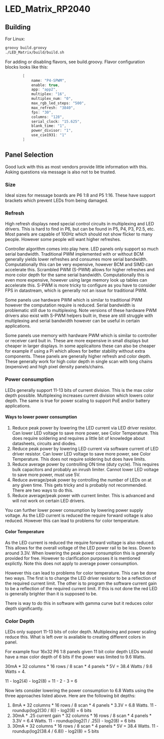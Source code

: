 # LED_Matrix_RP2040

## Building
For Linux:

```bash
groovy build.groovy
./LED_Matrix/build/build.sh
```

For adding or disabling flavors, see build.groovy. Flavor configuration blocks looks like this:
``` Groovy
        [
            name: "P4-SPWM",
            enable: true,
            app: "app2",
            multiplex: "16",
            multiplex_num: "0",
            max_rgb_led_steps: "500",
            max_refresh: "3840",
            fps: "30",
            columns: "128",
            serial_clock: "15.625",
            blank_time: "1",
            power_divisor: "1",
            use_cie1931: "1"
        ]
```

## Panel Selection

Good luck with this as most vendors provide little information with this. Asking questions via message is also not to be trusted.

### Size

Ideal sizes for message boards are P6 1:8 and P5 1:16. These have support brackets which prevent LEDs from being damaged.

### Refresh

High refresh displays need special control circuits in multiplexing and LED drivers. This is hard to find in P6, but can be found in P5, P4, P3, P2.5, etc. Most panels are capable of 100Hz which should not show flicker to many people. However some people will want higher refreshes. 

Controller algorithm comes into play here. LED panels only support so much serial bandwidth. Traditional PWM implemented with or without BCM generally yields lower refreshes and consumes more serial bandwidth. Computationally this can be very expensive, however BCM and SIMD can accelerate this. Scrambled PWM (S-PWM) allows for higher refreshes and more color depth for the same serial bandwidth. Computationally this is even more expensive, however using large memory look up tables can accelerate this. S-PWM is more tricky to configure as you have to consider FPS in datastream, which is generally not an issue for traditional PWM.

Some panels use hardware PWM which is similar to traditional PWM however the computation require is reduced. Serial bandwidth is problematic still due to multiplexing. Note versions of these hardware PWM drivers also exist with S-PWM helpers built in, these are still struggle with multiplexing and serial bandwidth however can be useful in certain applications.

Some panels use memory with hardware PWM which is similar to controller or receiver card buit in. These are more expensive in small displays but cheaper in larger displays. In some applicaitons these can also be cheaper for example if using a Pi which allows for better stability without extra components. These panels are generally higher refresh and color depth. These generally work for high color depth in single scan with long chains (expensive) and high pixel density panels/chains.

### Power consumption

LEDs generally support 11-13 bits of current division. This is the max color depth possible. Multiplexing increases current division which lowers color depth. The same is true for power scaling to support PoE and/or battery applications.

#### Ways to lower power consumption

1. Reduce peak power by lowering the LED current via LED driver resistor. Can lower LED voltage to save more power, see Color Temperature. This does require soldering and requires a little bit of knowledge about datasheets, circuits and diodes.
2. Reduce peak power by lowering LED current via software current of LED driver resistor. Can lower LED voltage to save more power, see Color Temperature. This does not require soldering but does have limits.
3. Reduce average power by controlling ON time (duty cycle). This requires bulk capacitors and probably an inrush limiter. Cannot lower LED voltage to save more power, must use 5V.
4. Reduce average/peak power by controlling the number of LEDs on at any given time. This gets tricky and is probably not recommended. There are two ways to do this.
5. Reduce average/peak power with current limiter. This is advanced and will not work on certain LED drivers.

You can further lower power consumption by lowering power supply voltage. As the LED current is reduced the require forward voltage is also reduced. However this can lead to problems for color temperature. 

#### Color Temperature

As the LED current is reduced the require forward voltage is also reduced. This allows for the overall voltage of the LED power rail to be less. Down to around 3.3V. When lowering the peak power consumption this is generally provided for free. However to clarification purposes it is mentioned explictly. Note this does not apply to average power consumption.

However this can lead to problems for color temperature. This can be done two ways. The first is to change the LED driver resistor to be a reflection of the required current limit. The other is to program the software current gain to be a reflection of the required current limit. If this is not done the red LED is generally brighter than it is supposed to be.

There is way to do this in software with gamma curve but it reduces color depth significantly.

### Color Depth

LEDs only support 11-13 bits of color depth. Multiplexing and power scaling reduce this. What is left over is available to creating different colors in panel.

For example four 16x32 P6 1:8 panels given 11 bit color depth LEDs would have a max color depth of 6 bits if the power was limited to 9.6 Watts. 

30mA * 32 columns * 16 rows / 8 scan * 4 panels * 5V = 38.4 Watts / 9.6 Watts = 4.

11 - log2(4) - log2(8) = 11 - 2 - 3 = 6

Now lets consider lowering the power consumption to 6.8 Watts using the three approaches listed above. Here are the following bit depths:

1. 8mA * 32 columns * 16 rows / 8 scan * 4 panels * 3.3V = 6.8 Watts. 11 - roundup(log2(30 / 8)) - log2(8) = 6 bits
2. 30mA * .25 current gain * 32 columns * 16 rows / 8 scan * 4 panels * 3.3V = 6.4 Watts. 11 - roundup(log2(1 / .25)) - log2(8) = 6 bits
3. 30mA * 32 columns * 16 rows / 8 scan * 4 panels * 5V = 38.4 Watts. 11 - roundup(log2(38.4 / 6.8)) - log2(8) = 5 bits

